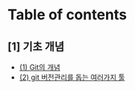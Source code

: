 # Table of contents

## \[1] 기초 개념 <a href="#1_기초-개념" id="1_기초-개념"></a>

* [(1) Git의 개념](README.md)
* [(2) git 버전관리를 돕는 여러가지 툴](1\_기초-개념/2-git-버전관리-툴.md)
